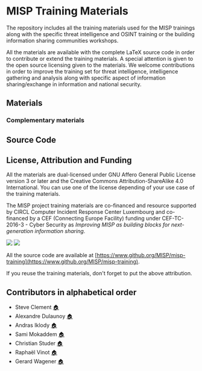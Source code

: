 # MISP Training Materials

The repository includes all the training materials used for the MISP trainings along with the specific threat intelligence and OSINT training or the building information sharing communities workshops.

All the materials are available with the complete LaTeX source code in order to contribute or extend the training materials. A special attention is given to the open source licensing
given to the materials. We welcome contributions in order to improve the training set for threat intelligence, intelligence gathering and analysis along with specific aspect of information sharing/exchange in information and national security.

## Materials

### Complementary materials

## Source Code

## License, Attribution and Funding

All the materials are dual-licensed under GNU Affero General Public License version 3 or later and
the Creative Commons Attribution-ShareAlike 4.0 International. You can use one of the license depending
of your use case of the training materials.

The MISP project training materials are co-financed and resource supported by CIRCL Computer Incident Response Center Luxembourg[](https://www.circl.lu/) and co-financed by a CEF (Connecting Europe Facility) funding under CEF-TC-2016-3 - Cyber Security as *Improving MISP as building blocks for next-generation information sharing*.

![](https://www.misp-project.org/assets/images/en_cef.png)
![](https://www.circl.lu/assets/images/logo.png)

All the source code are available at [https://www.github.org/MISP/misp-training](https://www.github.org/MISP/misp-training).

If you reuse the training materials, don't forget to put the above attribution.
 
## Contributors in alphabetical order

- Steve Clement [:house:](https://github.com/SteveClement)
- Alexandre Dulaunoy [:house:](https://github.com/adulau)
- Andras Iklody [:house:](https://github.com/iglocska)
- Sami Mokaddem [:house:](https://github.com/mokaddem)
- Christian Studer [:house:](https://github.com/chrisr3d)
- Raphaël Vinot [:house:](https://github.com/rafiot)
- Gerard Wagener [:house:](https://github.com/haegardev)

